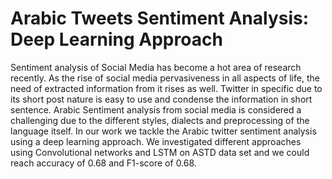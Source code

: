 # Arabic Tweets Sentiment Analysis: Deep Learning Approach
Sentiment analysis of Social Media has become a hot  area  of  research  recently.  As the rise of social media pervasiveness in all aspects of life, the need of extracted information from it rises as well. Twitter in specific due to its short post nature is easy to use and condense the information in short sentence. Arabic Sentiment analysis from social  media is considered a challenging due to the different styles, dialects and preprocessing of the language itself. 
In our work we tackle the Arabic twitter sentiment analysis using a deep learning approach. We investigated different approaches using Convolutional networks  and  LSTM  on  ASTD  data  set and we could reach accuracy of 0.68 and F1-score of 0.68.
